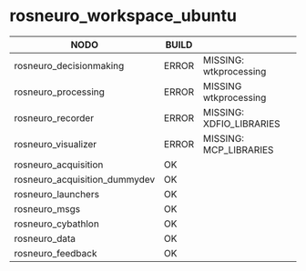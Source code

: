 # rosneuro_workspace_ubuntu

| **NODO** | **BUILD**  | |
|-|-|-|
| rosneuro_decisionmaking | ERROR | MISSING: wtkprocessing |
| rosneuro_processing | ERROR | MISSING wtkprocessing |
| rosneuro_recorder | ERROR | MISSING: XDFIO_LIBRARIES |
| rosneuro_visualizer | ERROR | MISSING: MCP_LIBRARIES |
| rosneuro_acquisition |OK ||
| rosneuro_acquisition_dummydev | OK ||
| rosneuro_launchers | OK ||
| rosneuro_msgs | OK ||
| rosneuro_cybathlon | OK ||
| rosneuro_data | OK ||
| rosneuro_feedback | OK ||
